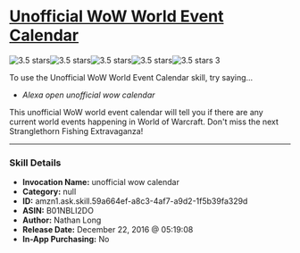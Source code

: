 # [Unofficial WoW World Event Calendar](http://alexa.amazon.com/#skills/amzn1.ask.skill.59a664ef-a8c3-4af7-a9d2-1f5b39fa329d)
![3.5 stars](../../images/ic_star_black_18dp_1x.png)![3.5 stars](../../images/ic_star_black_18dp_1x.png)![3.5 stars](../../images/ic_star_black_18dp_1x.png)![3.5 stars](../../images/ic_star_half_black_18dp_1x.png)![3.5 stars](../../images/ic_star_border_black_18dp_1x.png) 3

To use the Unofficial WoW World Event Calendar skill, try saying...

* *Alexa open unofficial wow calendar*

This unofficial WoW world event calendar will tell you if there are any current world events happening in World of Warcraft.  Don't miss the next Stranglethorn Fishing Extravaganza!

***

### Skill Details

* **Invocation Name:** unofficial wow calendar
* **Category:** null
* **ID:** amzn1.ask.skill.59a664ef-a8c3-4af7-a9d2-1f5b39fa329d
* **ASIN:** B01NBLI2DO
* **Author:** Nathan Long
* **Release Date:** December 22, 2016 @ 05:19:08
* **In-App Purchasing:** No
